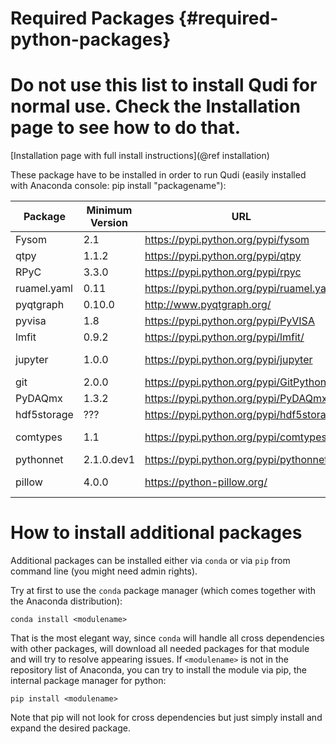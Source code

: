# Required Packages  {#required-python-packages}

# Do not use this list to install Qudi for normal use. Check the Installation page to see how to do that.
[Installation page with full install instructions](@ref installation)

These package have to be installed in order to run Qudi (easily installed with Anaconda console: pip install "packagename"):

| Package  | Minimum Version | URL  | Needed by |
| ------------- | ---------- | ------------------------------------------- | ----------- |
| Fysom         | 2.1        | https://pypi.python.org/pypi/fysom          | all         |
| qtpy          | 1.1.2      | https://pypi.python.org/pypi/qtpy           | all         |
| RPyC          | 3.3.0      | https://pypi.python.org/pypi/rpyc           | all         |
| ruamel.yaml   | 0.11       | https://pypi.python.org/pypi/ruamel.yaml    | all         |
| pyqtgraph     | 0.10.0     | http://www.pyqtgraph.org/                   | Lots        |
| pyvisa        | 1.8        | https://pypi.python.org/pypi/PyVISA         | Lots        |
| lmfit         | 0.9.2      | https://pypi.python.org/pypi/lmfit/         | fitlogic    |
| jupyter       | 1.0.0      | https://pypi.python.org/pypi/jupyter        | Manager gui, Notebook features|
| git           | 2.0.0      | https://pypi.python.org/pypi/GitPython      | Manager GUI |
| PyDAQmx       | 1.3.2      | https://pypi.python.org/pypi/PyDAQmx        | NI card     |
| hdf5storage   | ???        | https://pypi.python.org/pypi/hdf5storage    | awg70k      |
| comtypes      | 1.1        | https://pypi.python.org/pypi/comtypes       | winspec_spectrometer (hardware) |
| pythonnet     | 2.1.0.dev1 | https://pypi.python.org/pypi/pythonnet      | lightfield_spectrometer |
| pillow        | 4.0.0      | https://python-pillow.org/                  | Save-Logic for Metadata |

# How to install additional packages

Additional packages can be installed either via `conda` or via `pip` from command line (you might need admin rights).

Try at first to use the `conda` package manager (which comes together with the
Anaconda distribution):

    conda install <modulename>

That is the most elegant way, since `conda` will handle all cross dependencies
with other packages, will download all needed packages for that module and will
try to resolve appearing issues. If `<modulename>` is not in the repository list
of Anaconda, you can try to install the module via pip, the internal package
manager for python:

    pip install <modulename>

Note that pip will not look for cross dependencies but just simply install and
expand the desired package.

